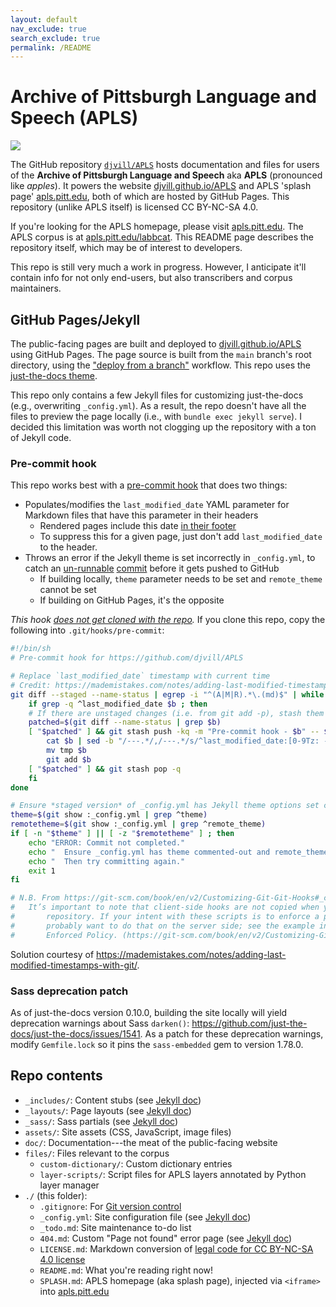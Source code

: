 ```yaml
---
layout: default
nav_exclude: true
search_exclude: true
permalink: /README
---
```


# Archive of Pittsburgh Language and Speech (APLS)

[![](https://i.creativecommons.org/l/by-nc-sa/4.0/88x31.png)](https://creativecommons.org/licenses/by-nc-sa/4.0/)

The GitHub repository [`djvill/APLS`](https://github.com/djvill/APLS) hosts documentation and files for users of the **Archive of Pittsburgh Language and Speech** aka **APLS** (pronounced like _apples_).
It powers the website [djvill.github.io/APLS](https://djvill.github.io/APLS) and APLS 'splash page' [apls.pitt.edu](https://apls.pitt.edu), both of which are hosted by GitHub Pages.
This repository (unlike APLS itself) is licensed CC BY-NC-SA 4.0.


If you're looking for the APLS homepage, please visit [apls.pitt.edu](https://apls.pitt.edu).
The APLS corpus is at [apls.pitt.edu/labbcat](https://apls.pitt.edu/labbcat).
This README page describes the repository itself, which may be of interest to developers.


This repo is still very much a work in progress.
However, I anticipate it'll contain info for not only end-users, but also transcribers and corpus maintainers.


## GitHub Pages/Jekyll

The public-facing pages are built and deployed to [djvill.github.io/APLS](https://djvill.github.io/APLS) using GitHub Pages.
The page source is built from the `main` branch's root directory, using the ["deploy from a branch"](https://docs.github.com/en/pages/getting-started-with-github-pages/configuring-a-publishing-source-for-your-github-pages-site#publishing-from-a-branch) workflow.
This repo uses the [just-the-docs theme](https://github.com/just-the-docs/just-the-docs).


This repo only contains a few Jekyll files for customizing just-the-docs (e.g., overwriting `_config.yml`).
As a result, the repo doesn't have all the files to preview the page locally (i.e., with `bundle exec jekyll serve`).
I decided this limitation was worth not clogging up the repository with a ton of Jekyll code.


### Pre-commit hook

This repo works best with a [pre-commit hook](https://git-scm.com/book/en/v2/Customizing-Git-Git-Hooks#_committing_workflow_hooks) that does two things:

- Populates/modifies the `last_modified_date` YAML parameter for Markdown files that have this parameter in their headers
	- Rendered pages include this date [in their footer](https://github.com/just-the-docs/just-the-docs/blob/main/_includes/components/footer.html#L15-L19)
	- To suppress this for a given page, just don't add `last_modified_date` to the header.
- Throws an error if the Jekyll theme is set incorrectly in `_config.yml`, to catch an [un-runnable](https://github.com/djvill/APLS/actions/runs/7646841999) [commit](https://github.com/djvill/APLS/commit/85682ae3a72f2b7727664d36e28366d3325eb1c5#diff-ecec67b0e1d7e17a83587c6d27b6baaaa133f42482b07bd3685c77f34b62d883L13-R14) before it gets pushed to GitHub
	- If building locally, `theme` parameter needs to be set and `remote_theme` cannot be set
	- If building on GitHub Pages, it's the opposite


_This hook [does not get cloned with the repo](https://git-scm.com/book/en/v2/Customizing-Git-Git-Hooks#_client_side_hooks)._
If you clone this repo, copy the following into `.git/hooks/pre-commit`:

```bash
#!/bin/sh
# Pre-commit hook for https://github.com/djvill/APLS

# Replace `last_modified_date` timestamp with current time
# Credit: https://mademistakes.com/notes/adding-last-modified-timestamps-with-git/
git diff --staged --name-status | egrep -i "^(A|M|R).*\.(md)$" | while read a b; do
	if grep -q ^last_modified_date $b ; then
    # If there are unstaged changes (i.e. from git add -p), stash them first, then unstash them after adding last_modified_date
    patched=$(git diff --name-status | grep $b)
    [ "$patched" ] && git stash push -kq -m "Pre-commit hook - $b" -- $b
		cat $b | sed -b "/---.*/,/---.*/s/^last_modified_date:[0-9Tz: -]*\(\r\?\)$/last_modified_date: $(date "+%Y-%m-%dT%H:%M:%S%:z")\1/" > tmp
		mv tmp $b
		git add $b
    [ "$patched" ] && git stash pop -q
	fi
done

# Ensure *staged version* of _config.yml has Jekyll theme options set correctly
theme=$(git show :_config.yml | grep ^theme)
remotetheme=$(git show :_config.yml | grep ^remote_theme)
if [ -n "$theme" ] || [ -z "$remotetheme" ] ; then
	echo "ERROR: Commit not completed."
	echo "  Ensure _config.yml has theme commented-out and remote_theme uncommented."
	echo "  Then try committing again."
	exit 1
fi

# N.B. From https://git-scm.com/book/en/v2/Customizing-Git-Git-Hooks#_client_side_hooks:
# 	It’s important to note that client-side hooks are not copied when you clone a 
#		repository. If your intent with these scripts is to enforce a policy, you’ll 
#		probably want to do that on the server side; see the example in An Example Git-
#		Enforced Policy. (https://git-scm.com/book/en/v2/Customizing-Git-An-Example-Git-Enforced-Policy#_an_example_git_enforced_policy)
```

Solution courtesy of https://mademistakes.com/notes/adding-last-modified-timestamps-with-git/.


### Sass deprecation patch

As of just-the-docs version 0.10.0, building the site locally will yield deprecation warnings about Sass `darken()`: https://github.com/just-the-docs/just-the-docs/issues/1541.
As a patch for these deprecation warnings, modify `Gemfile.lock` so it pins the `sass-embedded` gem to version 1.78.0.


## Repo contents

- `_includes/`: Content stubs (see [Jekyll doc](https://jekyllrb.com/docs/includes/))
- `_layouts/`: Page layouts (see [Jekyll doc](https://jekyllrb.com/docs/layouts/))
- `_sass/`: Sass partials (see [Jekyll doc](https://jekyllrb.com/docs/configuration/sass/))
- `assets/`: Site assets (CSS, JavaScript, image files)
- `doc/`: Documentation---the meat of the public-facing website
- `files/`: Files relevant to the corpus
	- `custom-dictionary/`: Custom dictionary entries
	- `layer-scripts/`: Script files for APLS layers annotated by Python layer manager
- `./` (this folder):
	- `.gitignore`: For [Git version control](https://git-scm.com/docs/gitignore)
	- `_config.yml`: Site configuration file (see [Jekyll doc](https://jekyllrb.com/docs/configuration/))
	- `_todo.md`: Site maintenance to-do list
	- `404.md`: Custom "Page not found" error page (see [Jekyll doc](https://jekyllrb.com/tutorials/custom-404-page/))
	- `LICENSE.md`: Markdown conversion of [legal code for CC BY-NC-SA 4.0 license](https://creativecommons.org/licenses/by-nc-sa/4.0/legalcode)
	- `README.md`: What you're reading right now!
	- `SPLASH.md`: APLS homepage (aka splash page), injected via `<iframe>` into [apls.pitt.edu](https://apls.pitt.edu)
